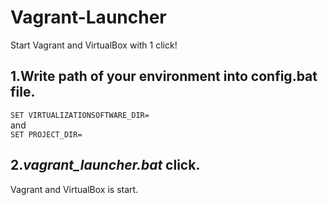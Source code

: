 # Vagrant-Launcher
Start Vagrant and VirtualBox with 1 click!

## 1.Write path of your environment into config.bat file.

`SET VIRTUALIZATIONSOFTWARE_DIR=`  
and  
`SET PROJECT_DIR=`  

## 2.*vagrant_launcher.bat* click.

Vagrant and VirtualBox is start.
